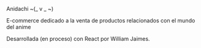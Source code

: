 Anidachi ~(_ v _ ~)

E-commerce dedicado a la venta de productos relacionados con el mundo del anime

Desarrollada (en proceso) con React por William Jaimes.
